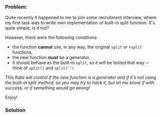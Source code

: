 ### Problem:
<p>Quite recently it happened to me to join some recruitment interview, where my first task was to write own implementation of built-in split function. It&apos;s quite simple, is it not?</p>
<p>However, there were the following conditions:</p>
<ul>
<li>the function <strong>cannot</strong> use, in any way, the original <code>split</code> or <code>rsplit</code> functions,</li>
<li>the new function <strong>must</strong> be a generator,</li>
<li>it should behave as the built-in <code>split</code>, so it will be tested that way -- think of <code>split()</code> and <code>split(&apos;&apos;)</code></li>
</ul>
<p><em>This Kata will control if the new function is a generator and if it&apos;s not using the built-in split method, so you may try to hack it, but let me know if with success, or if something would go wrong!</em></p>
<p>Enjoy!</p>

### Solution